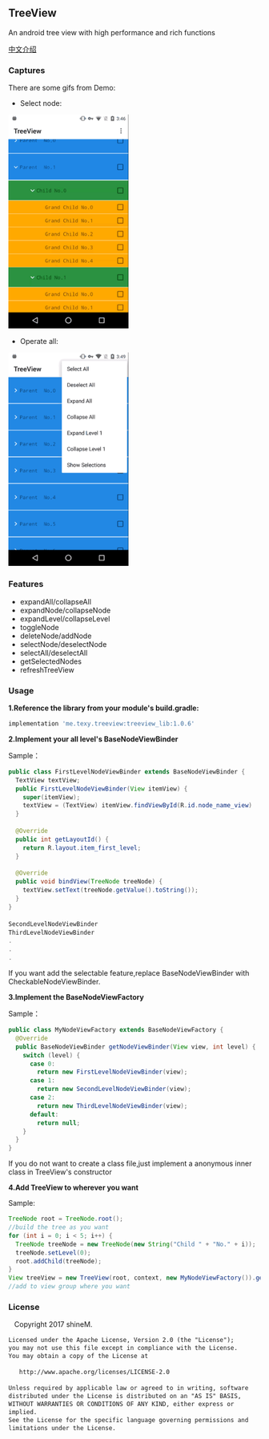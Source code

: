 ## TreeView
An android tree view with high performance and rich functions 

[中文介绍](http://texy.me/2017/05/01/android_tree_view/)

### Captures
There are some gifs from Demo:

* Select node:
<img src='images/show_demo_select.gif' width='240'/>

* Operate all:
<img src='images/show_demo_more_featrue.gif' width='240'/>

### Features
- expandAll/collapseAll
- expandNode/collapseNode
- expandLevel/collapseLevel
- toggleNode
- deleteNode/addNode
- selectNode/deselectNode
- selectAll/deselectAll
- getSelectedNodes
- refreshTreeView

### Usage
**1.Reference the library from your module's build.gradle:**
```groovy
implementation 'me.texy.treeview:treeview_lib:1.0.6'
```
**2.Implement your all level's BaseNodeViewBinder**

Sample：
```java
public class FirstLevelNodeViewBinder extends BaseNodeViewBinder {
  TextView textView;
  public FirstLevelNodeViewBinder(View itemView) { 
    super(itemView);  
    textView = (TextView) itemView.findViewById(R.id.node_name_view)
  }
  
  @Override
  public int getLayoutId() {
    return R.layout.item_first_level;
  }
  
  @Override
  public void bindView(TreeNode treeNode) {
    textView.setText(treeNode.getValue().toString());
  }
}

SecondLevelNodeViewBinder
ThirdLevelNodeViewBinder
.
.
.
```
If you want add the selectable feature,replace BaseNodeViewBinder with CheckableNodeViewBinder.

**3.Implement the BaseNodeViewFactory**

Sample：
```java
public class MyNodeViewFactory extends BaseNodeViewFactory {
  @Override
  public BaseNodeViewBinder getNodeViewBinder(View view, int level) {
    switch (level) {
      case 0:
        return new FirstLevelNodeViewBinder(view);
      case 1:
        return new SecondLevelNodeViewBinder(view);
      case 2:
        return new ThirdLevelNodeViewBinder(view);
      default:
        return null;
    }
  }
}
```
If you do not want to create a class file,just implement a anonymous inner class in TreeView's constructor

**4.Add TreeView to wherever you want**

Sample:
```java
TreeNode root = TreeNode.root();
//build the tree as you want
for (int i = 0; i < 5; i++) {
  TreeNode treeNode = new TreeNode(new String("Child " + "No." + i));
  treeNode.setLevel(0);
  root.addChild(treeNode);
}
View treeView = new TreeView(root, context, new MyNodeViewFactory()).getView();
//add to view group where you want 
```

### License

    Copyright 2017 shineM.

    Licensed under the Apache License, Version 2.0 (the "License");
    you may not use this file except in compliance with the License.
    You may obtain a copy of the License at

       http://www.apache.org/licenses/LICENSE-2.0

    Unless required by applicable law or agreed to in writing, software
    distributed under the License is distributed on an "AS IS" BASIS,
    WITHOUT WARRANTIES OR CONDITIONS OF ANY KIND, either express or implied.
    See the License for the specific language governing permissions and
    limitations under the License.



